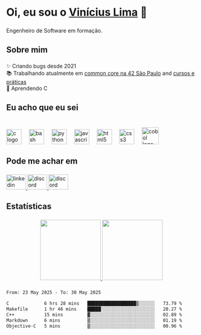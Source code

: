 <h1 align="left">Oi, eu sou o <a href="https://www.linkedin.com/in/viniciusslima/" target="_blank" rel="noopener noreferrer">Vinícius Lima</a> 👋</h1>

###

<p align="left">Engenheiro de Software em formação.</p>

###

<h2 align="left">Sobre mim</h2>

###

<p align="left">✨ Criando bugs desde 2021<br>
  📚 Trabalhando atualmente em <a href="https://github.com/vinislima/my-path-at-42" target="_blank" rel="noopener noreferrer">
  common core na 42 São Paulo</a> and <a href="https://github.com/vinislima/courses_and_practice" target="_blank" rel="noopener noreferrer"> cursos e práticas </a>
  <br>
  📖 Aprendendo C
</p>

###

<h2 align="left">Eu acho que eu sei</h2>

###

<br clear="both">

<div align="left">
  <img src="https://cdn.jsdelivr.net/gh/devicons/devicon/icons/c/c-original.svg" height="40" alt="c logo"  />
  <img width="12" />
  <img src="https://cdn.jsdelivr.net/gh/devicons/devicon/icons/bash/bash-original.svg" height="40" alt="bash logo"  />
  <img width="12" />
  <img src="https://cdn.jsdelivr.net/gh/devicons/devicon/icons/python/python-original.svg" height="40" alt="python logo"  />
  <img width="12" />
  <img src="https://cdn.jsdelivr.net/gh/devicons/devicon/icons/javascript/javascript-original.svg" height="40" alt="javascript logo"  />
  <img width="12" />
  <img src="https://cdn.jsdelivr.net/gh/devicons/devicon/icons/html5/html5-original.svg" height="40" alt="html5 logo"  />
  <img width="12" />
  <img src="https://cdn.jsdelivr.net/gh/devicons/devicon/icons/css3/css3-original.svg" height="40" alt="css3 logo"  />
  <img width="12" />
  <img src="https://www.svgrepo.com/show/373510/cobol.svg" height="45" alt="cobol logo" />
</div>

###

<h2 align="left">Pode me achar em</h2>

###

<div align="left">
  <a href="https://www.linkedin.com/in/viniciusslima/" target="_blank" rel="noopener noreferrer">
    <img src="https://raw.githubusercontent.com/maurodesouza/profile-readme-generator/master/src/assets/icons/social/linkedin/default.svg" width="52" height="40" alt="linkedin logo"  />
  </a>
  <a href="mailto: vinislima@gmail.com" target="_blank" rel="noopener noreferrer">
    <img src="https://raw.githubusercontent.com/maurodesouza/profile-readme-generator/master/src/assets/icons/social/gmail/default.svg" width="52" height="40" alt="discord logo"  />
  </a>
  <a href="https://www.discord.com/users/vinislima" target="_blank" rel="noopener noreferrer">
    <img src="https://raw.githubusercontent.com/maurodesouza/profile-readme-generator/master/src/assets/icons/social/discord/default.svg" width="52" height="40" alt="discord logo"  />
  </a>
</div>

###

<h2 align="left">Estatísticas</h2>

###

<div align="center">
  <a href="https://www.linkedin.com/in/viniciusslima/" target="_blank" rel="noopener noreferrer">
    <img height="160em" src="https://github-readme-stats.vercel.app/api?username=vinislima&show_icons=true&theme=dracula&include_all_commits=true&count_private=true"/>
    <img height="160em" src="https://github-readme-stats.vercel.app/api/top-langs/?username=vinislima&layout=compact&langs_count=7&theme=dracula"/>
  </a>
</div>

###

<div height="320em">
<!--START_SECTION:waka-->

```txt
From: 23 May 2025 - To: 30 May 2025

C             6 hrs 28 mins   ██████████████████▒░░░░░░   73.79 %
Makefile      1 hr 46 mins    █████░░░░░░░░░░░░░░░░░░░░   20.27 %
C++           15 mins         ▓░░░░░░░░░░░░░░░░░░░░░░░░   02.89 %
Markdown      6 mins          ▒░░░░░░░░░░░░░░░░░░░░░░░░   01.19 %
Objective-C   5 mins          ▒░░░░░░░░░░░░░░░░░░░░░░░░   00.96 %
```

<!--END_SECTION:waka-->
</div>
